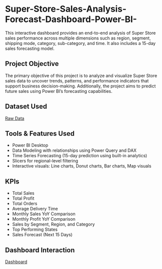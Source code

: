 # Super-Store-Sales-Analysis-Forecast-Dashboard-Power-BI-
This interactive dashboard provides an end-to-end analysis of Super Store sales performance across multiple dimensions such as region, segment, shipping mode, category, sub-category, and time. It also includes a 15-day sales forecasting model.

## Project Objective
The primary objective of this project is to analyze and visualize Super Store sales data to uncover trends, patterns, and performance indicators that support business decision-making. Additionally, the project aims to predict future sales using Power BI’s forecasting capabilities.

## Dataset Used
<a href="https://github.com/yug0537/Super-Store-Sales-Analysis-Forecast-Dashboard-Power-BI-/blob/main/SuperStore_Sales_Dataset.csv">Raw Data<a/>

## Tools & Features Used
- Power BI Desktop
- Data Modeling with relationships using Power Query and DAX
- Time Series Forecasting (15-day prediction using built-in analytics)
- Slicers for regional-level filtering
- Interactive visuals: Line charts, Donut charts, Bar charts, Map visuals

## KPIs
- Total Sales
- Total Profit
- Total Orders
- Average Delivery Time
- Monthly Sales YoY Comparison
- Monthly Profit YoY Comparison
- Sales by Segment, Region, and Category
- Top Performing States
- Sales Forecast (Next 15 Days)

## Dashboard Interaction
<a href="https://github.com/yug0537/Super-Store-Sales-Analysis-Forecast-Dashboard-Power-BI-/blob/main/SuperStore_salesDashboard.pbix">Dashboard<a/>



